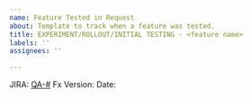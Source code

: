 ```yaml
---
name: Feature Tested in Request
about: Template to track when a feature was tested.
title: EXPERIMENT/ROLLOUT/INITIAL TESTING - <feature name>
labels: ''
assignees: ''

---
```


JIRA: [QA-#](https://mozilla-hub.atlassian.net/browse/QA-#)
Fx Version:
Date:
